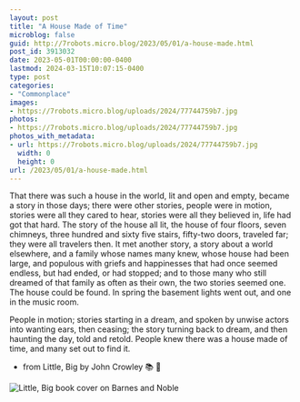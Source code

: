 ```yaml
---
layout: post
title: "A House Made of Time"
microblog: false
guid: http://7robots.micro.blog/2023/05/01/a-house-made.html
post_id: 3913032
date: 2023-05-01T00:00:00-0400
lastmod: 2024-03-15T10:07:15-0400
type: post
categories:
- "Commonplace"
images:
- https://7robots.micro.blog/uploads/2024/77744759b7.jpg
photos:
- https://7robots.micro.blog/uploads/2024/77744759b7.jpg
photos_with_metadata:
- url: https://7robots.micro.blog/uploads/2024/77744759b7.jpg
  width: 0
  height: 0
url: /2023/05/01/a-house-made.html
---
```

That there was such a house in the world, lit and open and empty, became a story in those days; there were other stories, people were in motion, stories were all they cared to hear, stories were all they believed in, life had got that hard. The story of the house all lit, the house of four floors, seven chimneys, three hundred and sixty five stairs, fifty-two doors, traveled far; they were all travelers then. It met another story, a story about a world elsewhere, and a family whose names many knew, whose house had been large, and populous with griefs and happinesses that had once seemed endless, but had ended, or had stopped; and to those many who still dreamed of that family as often as their own, the two stories seemed one. The house could be found. In spring the basement lights went out, and one in the music room.

People in motion; stories starting in a dream, and spoken by unwise actors into wanting ears, then ceasing; the story turning back to dream, and then haunting the day, told and retold. People knew there was a house made of time, and many set out to find it.

- from Little, Big by John Crowley 📚 💬

![Little, Big book cover on Barnes and Noble](https://7robots.micro.blog/uploads/2024/77744759b7.jpg "Little, Big book cover on Barnes and Noble")
